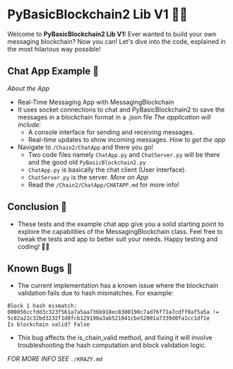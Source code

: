 # PyBasicBlockchain2 Lib V1 📩🧱

Welcome to **PyBasicBlockchain2 Lib V1**! Ever wanted to build your own messaging blockchain? Now you can! Let's dive into the code, explained in the most hilarious way possible!

## Chat App Example 💬
*About the App*
- Real-Time Messaging App with MessagingBlockchain
- It uses socket connections to chat and PyBasicBlockchain2 to save the messages in a blockchain format in a .json file
*The application will include:*
  - A console interface for sending and receiving messages.
  - Real-time updates to show incoming messages.
*How to get the app*
- Navigate to `/Chain2/ChatApp` and there you go!
  - Two code files namely `ChatApp.py` and `ChatServer.py` will be there and the good old `PyBasicBlockchain2.py`
  - `ChatApp.py` is basically the chat client (User Interface).
  - `ChatServer.py` is the server.
*More on App*
  - Read the `/Chain2/ChatApp/CHATAPP.md` for more info!

## Conclusion 🎉
- These tests and the example chat app give you a solid starting point to explore the capabilities of the MessagingBlockchain class. Feel free to tweak the tests and app to better suit your needs. Happy testing and coding! 🚀💬

## Known Bugs 🐞
- The current implementation has a known issue where the blockchain validation fails due to hash mismatches. For example:
```shell
Block 1 hash mismatch: 000056ccfdd3c323f561a7a5aa736b918ec8300190c7ad76f71a7cdff0af5a5a != 5c82a22c32bd3232f1d8fcb129198a3ab521041cbe52001a7339d0fa1cc1df1e
Is blockchain valid? False
```

- This bug affects the is_chain_valid method, and fixing it will involve troubleshooting the hash computation and block validation logic.

*FOR MORE INFO SEE `./KRAZY.md`*
